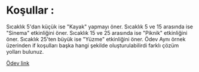 # Koşullar :

Sıcaklık 5'dan küçük ise "Kayak" yapmayı öner.
Sıcaklık 5 ve 15 arasında ise "Sinema" etkinliğini öner.
Sıcaklık 15 ve 25 arasında ise "Piknik" etkinliğini öner.
Sıcaklık 25'ten büyük ise "Yüzme" etkinliğini öner.
Ödev
Aynı örnek üzerinden if koşulları başka hangi şekilde oluşturulabilirdi farklı çözüm yolları bulunuz.

[Ödev link](https://www.youtube.com/watch?v=FGYoUQLMpT8)